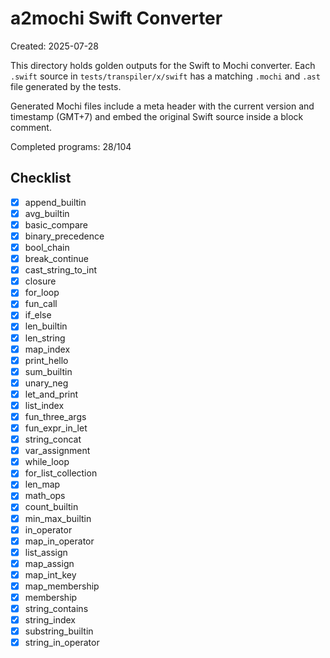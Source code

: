 # a2mochi Swift Converter

Created: 2025-07-28

This directory holds golden outputs for the Swift to Mochi converter. Each `.swift` source in `tests/transpiler/x/swift` has a matching `.mochi` and `.ast` file generated by the tests.

Generated Mochi files include a meta header with the current version and timestamp (GMT+7) and embed the original Swift source inside a block comment.

Completed programs: 28/104

## Checklist
- [x] append_builtin
- [x] avg_builtin
- [x] basic_compare
- [x] binary_precedence
- [x] bool_chain
- [x] break_continue
- [x] cast_string_to_int
- [x] closure
- [x] for_loop
- [x] fun_call
- [x] if_else
- [x] len_builtin
- [x] len_string
- [x] map_index
- [x] print_hello
- [x] sum_builtin
- [x] unary_neg
- [x] let_and_print
- [x] list_index
- [x] fun_three_args
- [x] fun_expr_in_let
- [x] string_concat
- [x] var_assignment
- [x] while_loop
- [x] for_list_collection
- [x] len_map
- [x] math_ops
- [x] count_builtin
- [x] min_max_builtin
- [x] in_operator
- [x] map_in_operator
- [x] list_assign
- [x] map_assign
- [x] map_int_key
- [x] map_membership
- [x] membership
- [x] string_contains
- [x] string_index
- [x] substring_builtin
- [x] string_in_operator
